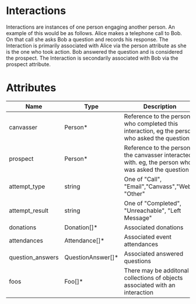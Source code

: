 # Interactions

Interactions are instances of one person engaging another person. An example of this would be as follows.  Alice makes a telephone call to Bob.  On that call she asks Bob a question and records his response.  The Interaction is primarily associated with Alice via the person attribute as she is the one who took action.  Bob answered the question and is considered the prospect.  The Interaction is secondarily associated with Bob via the prospect attribute.  

# Attributes

| Name			| Type 		| Description
|-----------	|-----------|-----------------------
| canvasser		| Person*	| Reference to the person who completed this interaction, eg the person who asked the question
| prospect		| Person*	| Reference to the person the canvasser interacted with.  eg, the person who was asked the question
| attempt_type	| string	| One of "Call", "Email","Canvass","Web", "Other"
| attempt_result| string	| One of "Completed", "Unreachable", "Left Message"
| donations		| Donation[]* | Associated donations
| attendances 	| Attendance[]*| Associated event attendances
| question_answers| QuestionAnswer[]*| Associated answered questions
| foos			| Foo[]*		| There may be additonal collections of objects associated with an interaction

